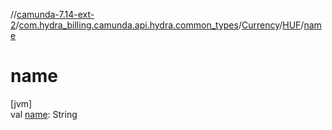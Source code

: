 //[camunda-7.14-ext-2](../../../../index.md)/[com.hydra_billing.camunda.api.hydra.common_types](../../index.md)/[Currency](../index.md)/[HUF](index.md)/[name](name.md)

# name

[jvm]\
val [name](name.md): String
